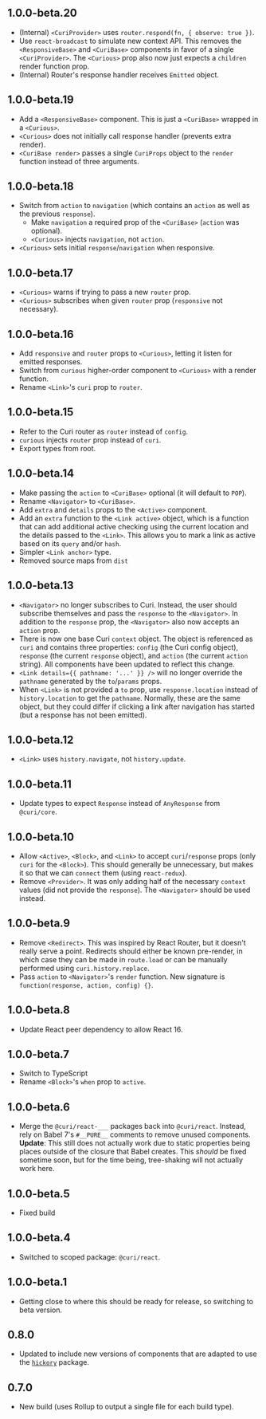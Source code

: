 ## 1.0.0-beta.20

* (Internal) `<CuriProvider>` uses `router.respond(fn, { observe: true })`.
* Use `react-broadcast` to simulate new context API. This removes the `<ResponsiveBase>` and `<CuriBase>` components in favor of a single `<CuriProvider>`. The `<Curious>` prop also now just expects a `children` render function prop.
* (Internal) Router's response handler receives `Emitted` object.

## 1.0.0-beta.19

* Add a `<ResponsiveBase>` component. This is just a `<CuriBase>` wrapped in a `<Curious>`.
* `<Curious>` does not initially call response handler (prevents extra render).
* `<CuriBase render>` passes a single `CuriProps` object to the `render` function instead of three arguments.

## 1.0.0-beta.18

* Switch from `action` to `navigation` (which contains an `action` as well as the previous `response`).
  * Make `navigation` a required prop of the `<CuriBase>` (`action` was optional).
  * `<Curious>` injects `navigation`, not `action`.
* `<Curious>` sets initial `response`/`navigation` when responsive.

## 1.0.0-beta.17

* `<Curious>` warns if trying to pass a new `router` prop.
* `<Curious>` subscribes when given `router` prop (`responsive` not necessary).

## 1.0.0-beta.16

* Add `responsive` and `router` props to `<Curious>`, letting it listen for emitted responses.
* Switch from `curious` higher-order component to `<Curious>` with a render function.
* Rename `<Link>`'s `curi` prop to `router`.

## 1.0.0-beta.15

* Refer to the Curi router as `router` instead of `config`.
* `curious` injects `router` prop instead of `curi`.
* Export types from root.

## 1.0.0-beta.14

* Make passing the `action` to `<CuriBase>` optional (it will default to `POP`).
* Rename `<Navigator>` to `<CuriBase>`.
* Add `extra` and `details` props to the `<Active>` component.
* Add an `extra` function to the `<Link active>` object, which is a function that can add additional active checking using the current location and the details passed to the `<Link>`. This allows you to mark a link as active based on its `query` and/or `hash`.
* Simpler `<Link anchor>` type.
* Removed source maps from `dist`

## 1.0.0-beta.13

* `<Navigator>` no longer subscribes to Curi. Instead, the user should subscribe themselves and pass the `response` to the `<Navigator>`. In addition to the `response` prop, the `<Navigator>` also now accepts an `action` prop.
* There is now one base Curi `context` object. The object is referenced as `curi` and contains three properties: `config` (the Curi config object), `response` (the current `response` object), and `action` (the current `action` string). All components have been updated to reflect this change.
* `<Link details={{ pathname: '...' }} />` will no longer override the `pathname` generated by the `to`/`params` props.
* When `<Link>` is not provided a `to` prop, use `response.location` instead of `history.location` to get the `pathname`. Normally, these are the same object, but they could differ if clicking a link after navigation has started (but a response has not been emitted).

## 1.0.0-beta.12

* `<Link>` uses `history.navigate`, not `history.update`.

## 1.0.0-beta.11

* Update types to expect `Response` instead of `AnyResponse` from `@curi/core`.

## 1.0.0-beta.10

* Allow `<Active>`, `<Block>`, and `<Link>` to accept `curi`/`response` props (only `curi` for the `<Block>`). This should generally be unnecessary, but makes it so that we can `connect` them (using `react-redux`).
* Remove `<Provider>`. It was only adding half of the necessary `context` values (did not provide the `response`). The `<Navigator>` should be used instead.

## 1.0.0-beta.9

* Remove `<Redirect>`. This was inspired by React Router, but it doesn't really serve a point. Redirects should either be known pre-render, in which case they can be made in `route.load` or can be manually performed using `curi.history.replace`.
* Pass `action` to `<Navigator>`'s `render` function. New signature is `function(response, action, config) {}`.

## 1.0.0-beta.8

* Update React peer dependency to allow React 16.

## 1.0.0-beta.7

* Switch to TypeScript
* Rename `<Block>`'s `when` prop to `active`.

## 1.0.0-beta.6

* Merge the `@curi/react-___` packages back into `@curi/react`. Instead, rely on Babel 7's `#__PURE__` comments to remove unused components. **Update**: This still does not actually work due to static properties being places outside of the closure that Babel creates. This _should_ be fixed sometime soon, but for the time being, tree-shaking will not actually work here.

## 1.0.0-beta.5

* Fixed build

## 1.0.0-beta.4

* Switched to scoped package: `@curi/react`.

## 1.0.0-beta.1

* Getting close to where this should be ready for release, so switching to beta version.

## 0.8.0

* Updated to include new versions of components that are adapted to use the [`hickory`](https://github.com/pshrmn/hickory) package.

## 0.7.0

* New build (uses Rollup to output a single file for each build type).
